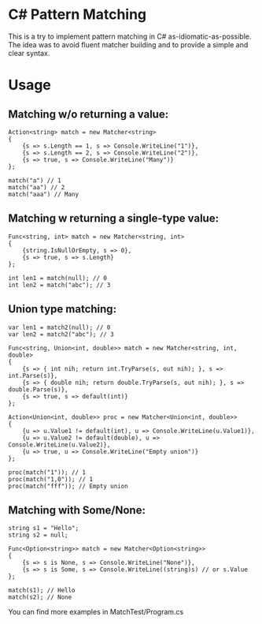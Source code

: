 C# Pattern Matching
===================

This is a try to implement pattern matching in C# as-idiomatic-as-possible. The idea was to avoid fluent matcher building and to provide a simple and clear syntax.

Usage
=====

Matching w/o returning a value:
-------------------------------

~~~~~~~~~~~~~~~~~~~~~~~~~~~~~~~~~~~~~~~~~~~~~~~~~~~~~~~~~~~~~~~~~~~~~~~~~~~~~~~~
Action<string> match = new Matcher<string>
{
    {s => s.Length == 1, s => Console.WriteLine("1")},
    {s => s.Length == 2, s => Console.WriteLine("2")},
    {s => true, s => Console.WriteLine("Many")}
};

match("a") // 1
match("aa") // 2
match("aaa") // Many
~~~~~~~~~~~~~~~~~~~~~~~~~~~~~~~~~~~~~~~~~~~~~~~~~~~~~~~~~~~~~~~~~~~~~~~~~~~~~~~~

Matching w returning a single-type value:
-----------------------------------------

~~~~~~~~~~~~~~~~~~~~~~~~~~~~~~~~~~~~~~~~~~~~~~~~~~~~~~~~~~~~~~~~~~~~~~~~~~~~~~~~
Func<string, int> match = new Matcher<string, int>
{
    {string.IsNullOrEmpty, s => 0},
    {s => true, s => s.Length}
};

int len1 = match(null); // 0
int len2 = match("abc"); // 3
~~~~~~~~~~~~~~~~~~~~~~~~~~~~~~~~~~~~~~~~~~~~~~~~~~~~~~~~~~~~~~~~~~~~~~~~~~~~~~~~

Union type matching:
--------------------

~~~~~~~~~~~~~~~~~~~~~~~~~~~~~~~~~~~~~~~~~~~~~~~~~~~~~~~~~~~~~~~~~~~~~~~~~~~~~~~~
var len1 = match2(null); // 0
var len2 = match2("abc"); // 3

Func<string, Union<int, double>> match = new Matcher<string, int, double>
{
    {s => { int nih; return int.TryParse(s, out nih); }, s => int.Parse(s)},
    {s => { double nih; return double.TryParse(s, out nih); }, s => double.Parse(s)},
    {s => true, s => default(int)}
};

Action<Union<int, double>> proc = new Matcher<Union<int, double>>
{
    {u => u.Value1 != default(int), u => Console.WriteLine(u.Value1)},
    {u => u.Value2 != default(double), u => Console.WriteLine(u.Value2)},
    {u => true, u => Console.WriteLine("Empty union")}
};

proc(match("1")); // 1
proc(match("1,0")); // 1
proc(match("fff")); // Empty union
~~~~~~~~~~~~~~~~~~~~~~~~~~~~~~~~~~~~~~~~~~~~~~~~~~~~~~~~~~~~~~~~~~~~~~~~~~~~~~~~

Matching with Some/None:
------------------------

~~~~~~~~~~~~~~~~~~~~~~~~~~~~~~~~~~~~~~~~~~~~~~~~~~~~~~~~~~~~~~~~~~~~~~~~~~~~~~~~
string s1 = "Hello";
string s2 = null;

Func<Option<string>> match = new Matcher<Option<string>>
{
	{s => s is None, s => Console.WriteLine("None")},
	{s => s is Some, s => Console.WriteLine((string)s) // or s.Value
};

match(s1); // Hello
match(s2); // None
~~~~~~~~~~~~~~~~~~~~~~~~~~~~~~~~~~~~~~~~~~~~~~~~~~~~~~~~~~~~~~~~~~~~~~~~~~~~~~~~

You can find more examples in MatchTest/Program.cs